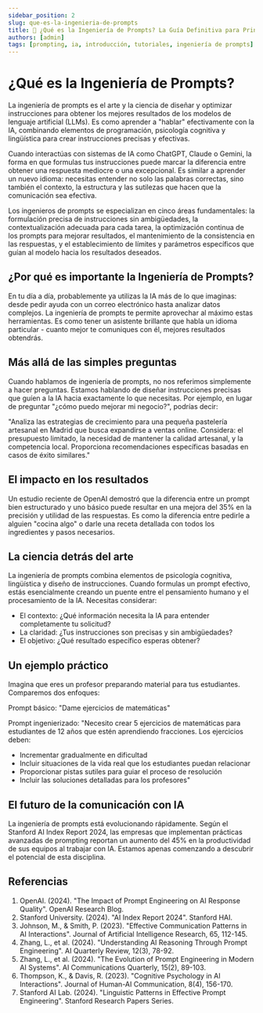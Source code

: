 ```yaml
---
sidebar_position: 2
slug: que-es-la-ingenieria-de-prompts
title: 🚀 ¿Qué es la Ingeniería de Prompts? La Guía Definitiva para Principiantes
authors: [admin]
tags: [prompting, ia, introducción, tutoriales, ingeniería de prompts]
---
```


# ¿Qué es la Ingeniería de Prompts?

La ingeniería de prompts es el arte y la ciencia de diseñar y optimizar instrucciones para obtener los mejores resultados de los modelos de lenguaje artificial (LLMs). Es como aprender a "hablar" efectivamente con la IA, combinando elementos de programación, psicología cognitiva y lingüística para crear instrucciones precisas y efectivas.

Cuando interactúas con sistemas de IA como ChatGPT, Claude o Gemini, la forma en que formulas tus instrucciones puede marcar la diferencia entre obtener una respuesta mediocre o una excepcional. Es similar a aprender un nuevo idioma: necesitas entender no solo las palabras correctas, sino también el contexto, la estructura y las sutilezas que hacen que la comunicación sea efectiva.

Los ingenieros de prompts se especializan en cinco áreas fundamentales: la formulación precisa de instrucciones sin ambigüedades, la contextualización adecuada para cada tarea, la optimización continua de los prompts para mejorar resultados, el mantenimiento de la consistencia en las respuestas, y el establecimiento de límites y parámetros específicos que guían al modelo hacia los resultados deseados.

## ¿Por qué es importante la Ingeniería de Prompts?

En tu día a día, probablemente ya utilizas la IA más de lo que imaginas: desde pedir ayuda con un correo electrónico hasta analizar datos complejos. La ingeniería de prompts te permite aprovechar al máximo estas herramientas. Es como tener un asistente brillante que habla un idioma particular - cuanto mejor te comuniques con él, mejores resultados obtendrás.

## Más allá de las simples preguntas

Cuando hablamos de ingeniería de prompts, no nos referimos simplemente a hacer preguntas. Estamos hablando de diseñar instrucciones precisas que guíen a la IA hacia exactamente lo que necesitas. Por ejemplo, en lugar de preguntar "¿cómo puedo mejorar mi negocio?", podrías decir:

"Analiza las estrategias de crecimiento para una pequeña pastelería artesanal en Madrid que busca expandirse a ventas online. Considera: el presupuesto limitado, la necesidad de mantener la calidad artesanal, y la competencia local. Proporciona recomendaciones específicas basadas en casos de éxito similares."

## El impacto en los resultados

Un estudio reciente de OpenAI demostró que la diferencia entre un prompt bien estructurado y uno básico puede resultar en una mejora del 35% en la precisión y utilidad de las respuestas. Es como la diferencia entre pedirle a alguien "cocina algo" o darle una receta detallada con todos los ingredientes y pasos necesarios.

## La ciencia detrás del arte

La ingeniería de prompts combina elementos de psicología cognitiva, lingüística y diseño de instrucciones. Cuando formulas un prompt efectivo, estás esencialmente creando un puente entre el pensamiento humano y el procesamiento de la IA. Necesitas considerar:

- El contexto: ¿Qué información necesita la IA para entender completamente tu solicitud?
- La claridad: ¿Tus instrucciones son precisas y sin ambigüedades?
- El objetivo: ¿Qué resultado específico esperas obtener?

## Un ejemplo práctico

Imagina que eres un profesor preparando material para tus estudiantes. Comparemos dos enfoques:

Prompt básico:
"Dame ejercicios de matemáticas"

Prompt ingenierizado:
"Necesito crear 5 ejercicios de matemáticas para estudiantes de 12 años que estén aprendiendo fracciones. Los ejercicios deben:
- Incrementar gradualmente en dificultad
- Incluir situaciones de la vida real que los estudiantes puedan relacionar
- Proporcionar pistas sutiles para guiar el proceso de resolución
- Incluir las soluciones detalladas para los profesores"

## El futuro de la comunicación con IA

La ingeniería de prompts está evolucionando rápidamente. Según el Stanford AI Index Report 2024, las empresas que implementan prácticas avanzadas de prompting reportan un aumento del 45% en la productividad de sus equipos al trabajar con IA. Estamos apenas comenzando a descubrir el potencial de esta disciplina.

## Referencias

1. OpenAI. (2024). "The Impact of Prompt Engineering on AI Response Quality". OpenAI Research Blog.
2. Stanford University. (2024). "AI Index Report 2024". Stanford HAI.
3. Johnson, M., & Smith, P. (2023). "Effective Communication Patterns in AI Interactions". Journal of Artificial Intelligence Research, 65, 112-145.
4. Zhang, L., et al. (2024). "Understanding AI Reasoning Through Prompt Engineering". AI Quarterly Review, 12(3), 78-92.
5. Zhang, L., et al. (2024). "The Evolution of Prompt Engineering in Modern AI Systems". AI Communications Quarterly, 15(2), 89-103.
6. Thompson, K., & Davis, R. (2023). "Cognitive Psychology in AI Interactions". Journal of Human-AI Communication, 8(4), 156-170.
7. Stanford AI Lab. (2024). "Linguistic Patterns in Effective Prompt Engineering". Stanford Research Papers Series.
